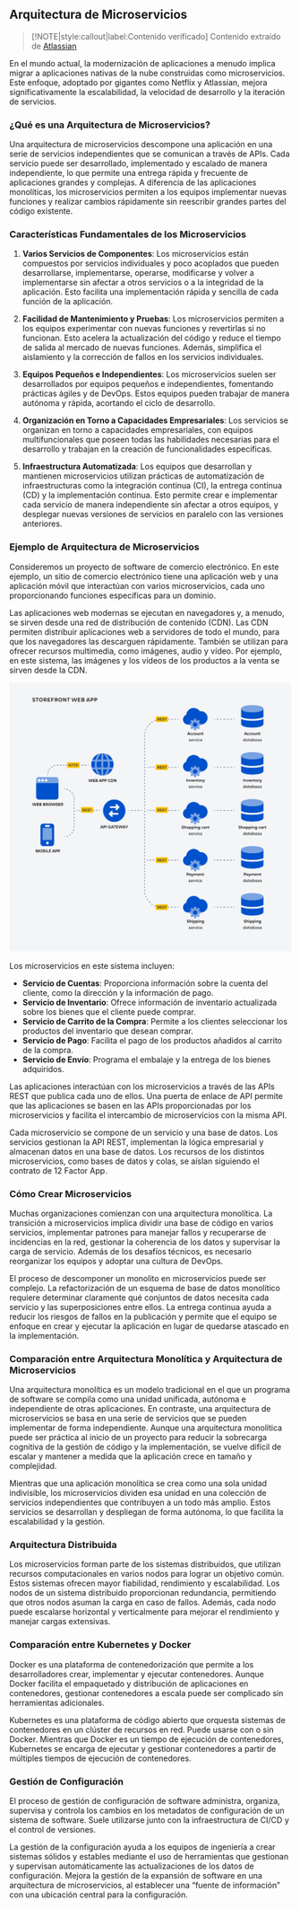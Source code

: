 ## Arquitectura de Microservicios <!-- {docsify-ignore} -->

> [!NOTE|style:callout|label:Contenido verificado]
> Contenido extraído de [Atlassian](https://www.atlassian.com/es)

En el mundo actual, la modernización de aplicaciones a menudo implica migrar a aplicaciones nativas de la nube construidas como microservicios. Este enfoque, adoptado por gigantes como Netflix y Atlassian, mejora significativamente la escalabilidad, la velocidad de desarrollo y la iteración de servicios.

### ¿Qué es una Arquitectura de Microservicios?

Una arquitectura de microservicios descompone una aplicación en una serie de servicios independientes que se comunican a través de APIs. Cada servicio puede ser desarrollado, implementado y escalado de manera independiente, lo que permite una entrega rápida y frecuente de aplicaciones grandes y complejas. A diferencia de las aplicaciones monolíticas, los microservicios permiten a los equipos implementar nuevas funciones y realizar cambios rápidamente sin reescribir grandes partes del código existente.

### Características Fundamentales de los Microservicios

1. **Varios Servicios de Componentes**: Los microservicios están compuestos por servicios individuales y poco acoplados que pueden desarrollarse, implementarse, operarse, modificarse y volver a implementarse sin afectar a otros servicios o a la integridad de la aplicación. Esto facilita una implementación rápida y sencilla de cada función de la aplicación.

2. **Facilidad de Mantenimiento y Pruebas**: Los microservicios permiten a los equipos experimentar con nuevas funciones y revertirlas si no funcionan. Esto acelera la actualización del código y reduce el tiempo de salida al mercado de nuevas funciones. Además, simplifica el aislamiento y la corrección de fallos en los servicios individuales.

3. **Equipos Pequeños e Independientes**: Los microservicios suelen ser desarrollados por equipos pequeños e independientes, fomentando prácticas ágiles y de DevOps. Estos equipos pueden trabajar de manera autónoma y rápida, acortando el ciclo de desarrollo.

4. **Organización en Torno a Capacidades Empresariales**: Los servicios se organizan en torno a capacidades empresariales, con equipos multifuncionales que poseen todas las habilidades necesarias para el desarrollo y trabajan en la creación de funcionalidades específicas.

5. **Infraestructura Automatizada**: Los equipos que desarrollan y mantienen microservicios utilizan prácticas de automatización de infraestructuras como la integración continua (CI), la entrega continua (CD) y la implementación continua. Esto permite crear e implementar cada servicio de manera independiente sin afectar a otros equipos, y desplegar nuevas versiones de servicios en paralelo con las versiones anteriores.

### Ejemplo de Arquitectura de Microservicios

Consideremos un proyecto de software de comercio electrónico. En este ejemplo, un sitio de comercio electrónico tiene una aplicación web y una aplicación móvil que interactúan con varios microservicios, cada uno proporcionando funciones específicas para un dominio.

Las aplicaciones web modernas se ejecutan en navegadores y, a menudo, se sirven desde una red de distribución de contenido (CDN). Las CDN permiten distribuir aplicaciones web a servidores de todo el mundo, para que los navegadores las descarguen rápidamente. También se utilizan para ofrecer recursos multimedia, como imágenes, audio y vídeo. Por ejemplo, en este sistema, las imágenes y los vídeos de los productos a la venta se sirven desde la CDN.

![](../../img/arquitectura_microservicios.png)

Los microservicios en este sistema incluyen:

- **Servicio de Cuentas**: Proporciona información sobre la cuenta del cliente, como la dirección y la información de pago.
- **Servicio de Inventario**: Ofrece información de inventario actualizada sobre los bienes que el cliente puede comprar.
- **Servicio de Carrito de la Compra**: Permite a los clientes seleccionar los productos del inventario que desean comprar.
- **Servicio de Pago**: Facilita el pago de los productos añadidos al carrito de la compra.
- **Servicio de Envío**: Programa el embalaje y la entrega de los bienes adquiridos.

Las aplicaciones interactúan con los microservicios a través de las APIs REST que publica cada uno de ellos. Una puerta de enlace de API permite que las aplicaciones se basen en las APIs proporcionadas por los microservicios y facilita el intercambio de microservicios con la misma API.

Cada microservicio se compone de un servicio y una base de datos. Los servicios gestionan la API REST, implementan la lógica empresarial y almacenan datos en una base de datos. Los recursos de los distintos microservicios, como bases de datos y colas, se aíslan siguiendo el contrato de 12 Factor App.

### Cómo Crear Microservicios

Muchas organizaciones comienzan con una arquitectura monolítica. La transición a microservicios implica dividir una base de código en varios servicios, implementar patrones para manejar fallos y recuperarse de incidencias en la red, gestionar la coherencia de los datos y supervisar la carga de servicio. Además de los desafíos técnicos, es necesario reorganizar los equipos y adoptar una cultura de DevOps.

El proceso de descomponer un monolito en microservicios puede ser complejo. La refactorización de un esquema de base de datos monolítico requiere determinar claramente qué conjuntos de datos necesita cada servicio y las superposiciones entre ellos. La entrega continua ayuda a reducir los riesgos de fallos en la publicación y permite que el equipo se enfoque en crear y ejecutar la aplicación en lugar de quedarse atascado en la implementación.

### Comparación entre Arquitectura Monolítica y Arquitectura de Microservicios

Una arquitectura monolítica es un modelo tradicional en el que un programa de software se compila como una unidad unificada, autónoma e independiente de otras aplicaciones. En contraste, una arquitectura de microservicios se basa en una serie de servicios que se pueden implementar de forma independiente. Aunque una arquitectura monolítica puede ser práctica al inicio de un proyecto para reducir la sobrecarga cognitiva de la gestión de código y la implementación, se vuelve difícil de escalar y mantener a medida que la aplicación crece en tamaño y complejidad.

Mientras que una aplicación monolítica se crea como una sola unidad indivisible, los microservicios dividen esa unidad en una colección de servicios independientes que contribuyen a un todo más amplio. Estos servicios se desarrollan y despliegan de forma autónoma, lo que facilita la escalabilidad y la gestión.

### Arquitectura Distribuida

Los microservicios forman parte de los sistemas distribuidos, que utilizan recursos computacionales en varios nodos para lograr un objetivo común. Estos sistemas ofrecen mayor fiabilidad, rendimiento y escalabilidad. Los nodos de un sistema distribuido proporcionan redundancia, permitiendo que otros nodos asuman la carga en caso de fallos. Además, cada nodo puede escalarse horizontal y verticalmente para mejorar el rendimiento y manejar cargas extensivas.

### Comparación entre Kubernetes y Docker

Docker es una plataforma de contenedorización que permite a los desarrolladores crear, implementar y ejecutar contenedores. Aunque Docker facilita el empaquetado y distribución de aplicaciones en contenedores, gestionar contenedores a escala puede ser complicado sin herramientas adicionales.

Kubernetes es una plataforma de código abierto que orquesta sistemas de contenedores en un clúster de recursos en red. Puede usarse con o sin Docker. Mientras que Docker es un tiempo de ejecución de contenedores, Kubernetes se encarga de ejecutar y gestionar contenedores a partir de múltiples tiempos de ejecución de contenedores.

### Gestión de Configuración

El proceso de gestión de configuración de software administra, organiza, supervisa y controla los cambios en los metadatos de configuración de un sistema de software. Suele utilizarse junto con la infraestructura de CI/CD y el control de versiones.

La gestión de la configuración ayuda a los equipos de ingeniería a crear sistemas sólidos y estables mediante el uso de herramientas que gestionan y supervisan automáticamente las actualizaciones de los datos de configuración. Mejora la gestión de la expansión de software en una arquitectura de microservicios, al establecer una “fuente de información” con una ubicación central para la configuración.
